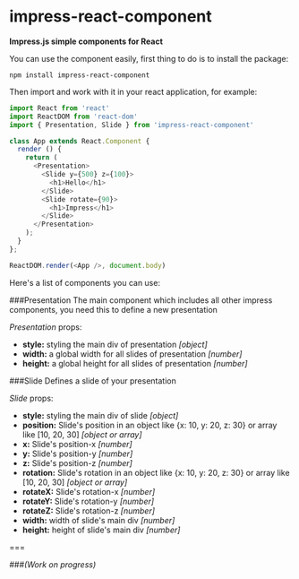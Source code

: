 # impress-react-component
**Impress.js simple components for React**

You can use the component easily,
first thing to do is to install the package:
```shell
npm install impress-react-component
```

Then import and work with it in your react application, for example:
```javascript
import React from 'react'
import ReactDOM from 'react-dom'
import { Presentation, Slide } from 'impress-react-component'

class App extends React.Component {
  render () {
    return (
      <Presentation>
        <Slide y={500} z={100}>
          <h1>Hello</h1>
        </Slide>
        <Slide rotate={90}>
          <h1>Impress</h1>
        </Slide>
      </Presentation>
    );
  }
};

ReactDOM.render(<App />, document.body)
```

Here's a list of components you can use:

###Presentation
The main component which includes all other impress components, you need this to define a new presentation

_Presentation_ props:
- **style:**
styling the main div of presentation _[object]_
- **width:**
a global width for all slides of presentation _[number]_
- **height:**
a global height for all slides of presentation _[number]_

###Slide
Defines a slide of your presentation

_Slide_ props:
- **style:**
styling the main div of slide _[object]_
- **position:**
Slide's position in an object like {x: 10, y: 20, z: 30} or array like [10, 20, 30] _[object or array]_
- **x:**
Slide's position-x _[number]_
- **y:**
Slide's position-y _[number]_
- **z:**
Slide's position-z _[number]_
- **rotation:**
Slide's rotation in an object like {x: 10, y: 20, z: 30} or array like [10, 20, 30] _[object or array]_
- **rotateX:**
Slide's rotation-x _[number]_
- **rotateY:**
Slide's rotation-y _[number]_
- **rotateZ:**
Slide's rotation-z _[number]_
- **width:**
width of slide's main div _[number]_
- **height:**
height of slide's main div _[number]_

===

###_(Work on progress)_